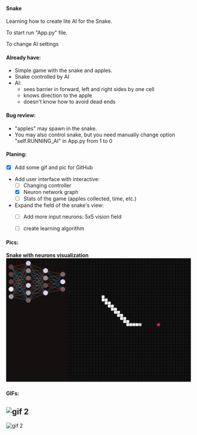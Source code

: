 #### Snake
Learning how to create lite AI for the Snake.

To start run "App.py" file.

To change AI settings

#### Already have:
* Simple game with the snake and apples.
* Snake controlled by AI
* AI:
    * sees barrier in forward, left and right sides by one cell
    * knows direction to the apple
    * doesn't know how to avoid dead ends

#### Bug review:
* "apples" may spawn in the snake.
* You may also control snake,
but you need manually change option "self.RUNNING_AI" in App.py from 1 to 0

#### Planing:
- [X] Add some gif and pic for GitHub
- Add user interface with interactive:
  - [ ] Changing controller
  - [X] Neuron network graph
  - [ ] Stats of the game (apples collected, time, etc.)
- Expand the field of the snake's view:
  - [ ] Add more input neurons: 5x5 vision field
  - [ ] create learning algorithm


#### Pics:

__Snake with neurons visualization__
![pic 1](./For_Github/pic_1.png)

#### GIFs:

![gif 2](./For_Github/Snake_1.gif)
------------
![gif 2](./For_Github/Snake_2.gif)
